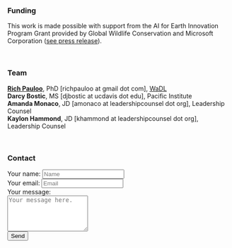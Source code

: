 <link rel="stylesheet" href="https://use.fontawesome.com/releases/v5.14.0/css/all.css" integrity="sha384-gfdkjb5BdAXd+lj+gudLWI+BXq4IuLW5IT+brZEZsLFm++aCMlF1V92rMkPaX4PP" crossorigin="anonymous">



### **Funding**  

This work is made possible with support from the AI for Earth Innovation Program Grant provided by Global Wildlife Conservation and Microsoft Corporation ([see press release](https://www.globalwildlife.org/press/winners-of-ai-for-earth-innovation-grants-poised-to-address-urgent-environmental-challenges-with-creative-use-of-technology/)).  


<br>


### **Team**

**[Rich Pauloo](https://richpauloo.com/)**, PhD [richpauloo at gmail dot com], [WaDL](https://www.waterdatalab.com/)  
**Darcy Bostic**, MS [djbostic at ucdavis dot edu], Pacific Institute    
**Amanda Monaco**, JD [amonaco at leadershipcounsel dot org], Leadership Counsel  
**Kaylon Hammond**, JD [khammond at leadershipcounsel dot org], Leadership Counsel  

<br>


### **Contact** 


<form action="https://formspree.io/mpzyozye" method="POST">
  <label for="name">Your name: </label>
  <input type="text" name="name" required="required" placeholder="Name"><br>
  <label for="email">Your email: </label>
  <input type="email" name="_replyto" required="required" placeholder="Email"><br>
  <label for="message">Your message:</label><br>
  <textarea rows="5" name="message" id="message" required="required" class="form-control" placeholder="Your message here."></textarea>
  <input type="hidden" name="_next" value="/html/thanks.html" />

  <br>

  <input type="submit" value="Send" name="submit" class="btn-default">

  <!-- Hidden Fields -->
  <input type="text" name="_gotcha" style="display:none" />
  <input type="hidden" name="_next" value="http://www.ewu.edu"
</form>

